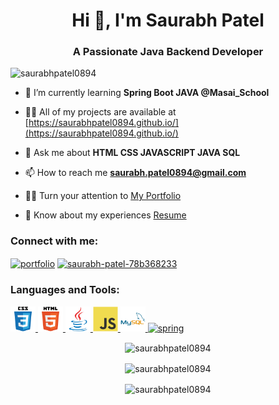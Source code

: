 <h1 align="center">Hi 👋, I'm Saurabh Patel</h1>
<h3 align="center">A Passionate Java Backend Developer</h3>

<p align="left"> <img src="https://komarev.com/ghpvc/?username=saurabhpatel0894&label=Profile%20views&color=0e75b6&style=flat" alt="saurabhpatel0894" /> </p>

- 🌱 I’m currently learning **Spring Boot JAVA @Masai_School**

- 👨‍💻 All of my projects are available at [https://saurabhpatel0894.github.io/](https://saurabhpatel0894.github.io/)

- 💬 Ask me about **HTML CSS JAVASCRIPT JAVA SQL**

- 📫 How to reach me **saurabh.patel0894@gmail.com**

- 👨‍💻 Turn your attention to [My Portfolio](https://saurabhpatel0894.github.io/)

- 📄 Know about my experiences [Resume](https://drive.google.com/file/d/1jjftYgMrXW2g3iMwzAEUEhk9xAeSEy-m/view?usp=sharing)

<h3 align="left">Connect with me:</h3>
<p align="left">
 <a href="https://saurabhpatel0894.github.io/" target="blank"><img align="center" src="https://cdn2.vectorstock.com/i/1000x1000/58/56/portfolio-icon-linear-style-vector-20905856.jpg" alt="portfolio" height="30" width="40" /></a>
<a href="https://linkedin.com/in/saurabh-patel-78b368233" target="blank"><img align="center" src="https://raw.githubusercontent.com/rahuldkjain/github-profile-readme-generator/master/src/images/icons/Social/linked-in-alt.svg" alt="saurabh-patel-78b368233" height="30" width="40" /></a>
 
</p>

<h3 align="left">Languages and Tools:</h3>
<p align="left"> <a href="https://www.w3schools.com/css/" target="_blank" rel="noreferrer"> <img src="https://raw.githubusercontent.com/devicons/devicon/master/icons/css3/css3-original-wordmark.svg" alt="css3" width="40" height="40"/> </a> <a href="https://www.w3.org/html/" target="_blank" rel="noreferrer"> <img src="https://raw.githubusercontent.com/devicons/devicon/master/icons/html5/html5-original-wordmark.svg" alt="html5" width="40" height="40"/> </a> <a href="https://www.java.com" target="_blank" rel="noreferrer"> <img src="https://raw.githubusercontent.com/devicons/devicon/master/icons/java/java-original.svg" alt="java" width="40" height="40"/> </a> <a href="https://developer.mozilla.org/en-US/docs/Web/JavaScript" target="_blank" rel="noreferrer"> <img src="https://raw.githubusercontent.com/devicons/devicon/master/icons/javascript/javascript-original.svg" alt="javascript" width="40" height="40"/> </a> <a href="https://www.mysql.com/" target="_blank" rel="noreferrer"> <img src="https://raw.githubusercontent.com/devicons/devicon/master/icons/mysql/mysql-original-wordmark.svg" alt="mysql" width="40" height="40"/> </a> <a href="https://spring.io/" target="_blank" rel="noreferrer"> <img src="https://www.vectorlogo.zone/logos/springio/springio-icon.svg" alt="spring" width="40" height="40"/> </a> </p>

<p align="center"><img width="50%px" height="180em" align="center" src="https://github-readme-stats.vercel.app/api/top-langs?username=saurabhpatel0894&show_icons=true&locale=en&layout=compact" alt="saurabhpatel0894" /></p>

<p align="center"><img width="50%px" height="180em" align="center" src="https://github-readme-stats.vercel.app/api?username=saurabhpatel0894&show_icons=true&locale=en" alt="saurabhpatel0894" /></p>

<p align="center"><img width="50%px" height="180em" align="center" src="https://github-readme-streak-stats.herokuapp.com/?user=saurabhpatel0894&" alt="saurabhpatel0894" /></p>
